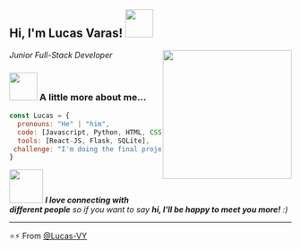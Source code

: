 <h2> Hi, I'm Lucas Varas! <img src="https://media.giphy.com/media/PiQejEf31116URju4V/giphy.gif" width="50"></h2>
<img align='right' src="https://media.giphy.com/media/PiQejEf31116URju4V/giphy.gif" width="230">
<p><em>Junior Full-Stack Developer
</em></p>


### <img src="https://media.giphy.com/media/VgCDAzcKvsR6OM0uWg/giphy.gif" width="50"> A little more about me...  

```javascript
const Lucas = {
  pronouns: "He" | "him",
  code: [Javascript, Python, HTML, CSS, SQL],
  tools: [React-JS, Flask, SQLite],
 challenge: "I'm doing the final project of the 4Geeks Academy Bootcamp"
}
```

<img src="https://media.giphy.com/media/kgUkCLMu3xhw1T6txv/giphy.gif" width="60"> <em><b>I love connecting with different people</b> so if you want to say <b>hi, I'll be happy to meet you more!</b> :)</em>

---

⭐⚡ From [@Lucas-VY](https://github.com/Lucas-VY)
